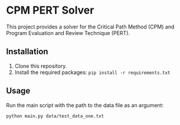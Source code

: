 # CPM PERT Solver

This project provides a solver for the Critical Path Method (CPM) and Program Evaluation and Review Technique (PERT).

## Installation

1. Clone this repository.
2. Install the required packages: `pip install -r requirements.txt`

## Usage

Run the main script with the path to the data file as an argument:

```bash
python main.py data/test_data_one.txt
